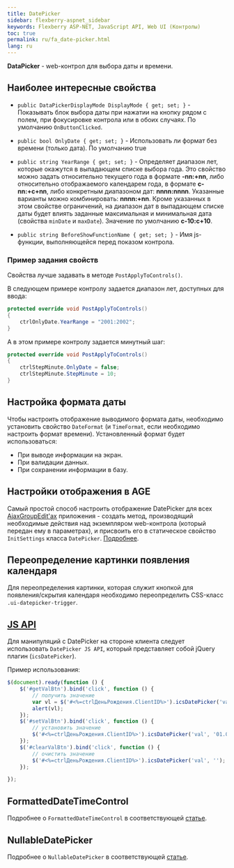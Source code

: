 ```yaml
---
title: DatePicker
sidebar: flexberry-aspnet_sidebar
keywords: Flexberry ASP-NET, JavaScript API, Web UI (Контролы)
toc: true
permalink: ru/fa_date-picker.html
lang: ru
---
```


**DataPicker** - web-контрол для выбора даты и времени.

## Наиболее интересные свойства

* `public DataPickerDisplayMode DisplayMode { get; set; }`  - Показывать блок выбора даты при нажатии на кнопку рядом с полем, при фокусировке контрола или в обоих случаях. По умолчанию `OnButtonClicked`.

* `public bool OnlyDate { get; set; }`  - Использовать ли формат без времени (только дата). По умолчанию true

* `public string YearRange { get; set; }`  - Определяет диапазон лет, которые окажутся в выпадающем списке выбора года. Это свойство можно задать относительно текущего года в формате **-nn:+nn**, либо относительно отображаемого календарем года, в формате **c-nn:+c+nn**, либо конкретным диапазоном дат: **nnnn:nnnn**. Указанные варианты можно комбинировать: **nnnn:+nn**. Кроме указанных в этом свойстве ограничений, на диапазон дат в выпадающем списке даты будет влиять заданные максимальная и минимальная дата (свойства `minDate` и `maxDate`). Значение по умолчанию **c-10:c+10**.

* `public string BeforeShowFunctionName { get; set; }`  - Имя js-функции, выполняющейся перед показом контрола.

### Пример задания свойств

Свойства лучше задавать в методе `PostApplyToControls()`.

В следующем примере контролу задается диапазон лет, доступных для ввода:

```csharp
protected override void PostApplyToControls()
{
    ctrlOnlyDate.YearRange = "2001:2002";
}
```

А в этом примере контролу задается минутный шаг:

```csharp
protected override void PostApplyToControls()
{
    ctrlStepMinute.OnlyDate = false;
    ctrlStepMinute.StepMinute = 10; 
}
```

## Настройка формата даты

Чтобы настроить отображение выводимого формата даты, необходимо установить свойство `DateFormat` (и `TimeFormat`, если необходимо настроить формат времени). Установленный формат будет использоваться:

* При выводе информации на экран.
* При валидации данных.
* При сохранении информации в базу.

## Настройки отображения в AGE

Самый простой способ настроить отображение DatePicker для всех [AjaxGroupEdit'ах](fa_ajax-group-edit.html) приложения - создать метод, производящий необходимые действия над экземпляром web-контрола (который передан ему в параметрах), и присвоить его в статическое свойство `InitSettings` класса `DatePicker`. [Подробнее](fa_init-control-settings-delegate.html).

## Переопределение картинки появления календаря

Для переопределения картинки, которая служит кнопкой для появления/скрытия календаря необходимо переопределить CSS-класс `.ui-datepicker-trigger`.

## [JS API](fa_javascript-api.html)

Для манипуляций с DatePicker на стороне клиента следует использовать `DatePicker JS API`, который представляет собой jQuery плагин (`icsDatePicker`).

Пример использования: 

```javascript
$(document).ready(function () {
    $('#getValBtn').bind('click', function () {
        // получить значение
        var vl = $('#<%=ctrlДеньРождения.ClientID%>').icsDatePicker('val');
        alert(vl);
    });
    $('#setValBtn').bind('click', function () {
        // установить значение
        $('#<%=ctrlДеньРождения.ClientID%>').icsDatePicker('val', '01.01.2010');
    });
    $('#clearValBtn').bind('click', function () {
        // очистить значение
        $('#<%=ctrlДеньРождения.ClientID%>').icsDatePicker('val', '');
    });

});
```

## FormattedDateTimeControl

Подробнее о `FormattedDateTimeControl` в соответствующей [статье](fa_formatted-datetime-control.html).

## NullableDatePicker

Подробнее о `NullableDatePicker` в соответствующей [статье](fa_nullable-date-picker.html).
